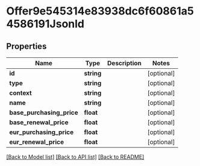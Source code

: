# Offer9e545314e83938dc6f60861a54586191Jsonld

## Properties
Name | Type | Description | Notes
------------ | ------------- | ------------- | -------------
**id** | **string** |  | [optional] 
**type** | **string** |  | [optional] 
**context** | **string** |  | [optional] 
**name** | **string** |  | [optional] 
**base_purchasing_price** | **float** |  | [optional] 
**base_renewal_price** | **float** |  | [optional] 
**eur_purchasing_price** | **float** |  | [optional] 
**eur_renewal_price** | **float** |  | [optional] 

[[Back to Model list]](../../README.md#documentation-for-models) [[Back to API list]](../../README.md#documentation-for-api-endpoints) [[Back to README]](../../README.md)

